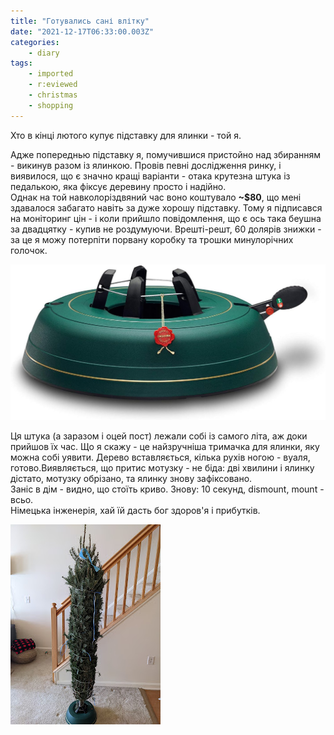 ```yaml
---
title: "Готувались сані влітку"
date: "2021-12-17T06:33:00.003Z"
categories:
    - diary
tags:
    - imported
    - r:eviewed
    - christmas
    - shopping
---
```


Хто в кінці лютого купує підставку для ялинки - той я.
<!--more-->

Адже попереднью підставку я, помучившися пристойно над збиранням - викинув разом із ялинкою. Провів певні дослідження ринку, і виявилося, що є значно кращі варіанти - отака крутезна штука із педалькою, яка фіксує деревину просто і надійно.  
Однак на той навколоріздвяний час воно коштувало **~$80**, що мені здавалося забагато навіть за дуже хорошу підставку. Тому я підписався на моніторинг цін - і коли прийшло повідомлення, що є ось така беушна за двадцятку - купив не роздумуючи. Врешті-решт, 60 долярів знижки - за це я можу потерпіти порвану коробку та трошки минулорічних голочок.  

![stock image](stock_img.png)

Ця штука (а заразом і оцей пост) лежали собі із самого літа, аж доки прийшов їх час. Що я скажу - це найзручніша тримачка для ялинки, яку можна собі уявити. Дерево вставляється, кілька рухів ногою - вуаля, готово.Виявляється, що притис мотузку - не біда: дві хвилини і ялинку дістато, мотузку обрізано, та ялинку знову зафіксовано.  
Заніс в дім - видно, що стоїть криво. Знову: 10 секунд, dismount, mount - всьо.  
Німецька інженерія, хай їй дасть бог здоров'я і прибутків.

[![xmas tree](thumb_00.jpg)](img00.jpg)
